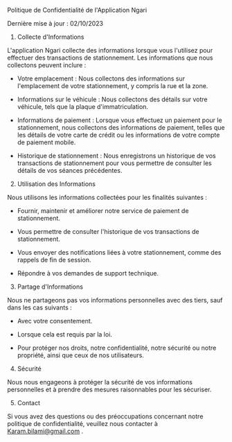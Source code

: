 Politique de Confidentialité de l'Application Ngari

Dernière mise à jour : 02/10/2023

1. Collecte d'Informations

L'application Ngari collecte des informations lorsque vous l'utilisez pour effectuer des transactions de stationnement. Les informations que nous collectons peuvent inclure :

- Votre emplacement : Nous collectons des informations sur l'emplacement de votre stationnement, y compris la rue et la zone.

- Informations sur le véhicule : Nous collectons des détails sur votre véhicule, tels que la plaque d'immatriculation.

- Informations de paiement : Lorsque vous effectuez un paiement pour le stationnement, nous collectons des informations de paiement, telles que les détails de votre carte de crédit ou les informations de votre compte de paiement mobile.

- Historique de stationnement : Nous enregistrons un historique de vos transactions de stationnement pour vous permettre de consulter les détails de vos séances précédentes.

2. Utilisation des Informations

Nous utilisons les informations collectées pour les finalités suivantes :

- Fournir, maintenir et améliorer notre service de paiement de stationnement.

- Vous permettre de consulter l'historique de vos transactions de stationnement.

- Vous envoyer des notifications liées à votre stationnement, comme des rappels de fin de session.

- Répondre à vos demandes de support technique.

3. Partage d'Informations

Nous ne partageons pas vos informations personnelles avec des tiers, sauf dans les cas suivants :

- Avec votre consentement.

- Lorsque cela est requis par la loi.

- Pour protéger nos droits, notre confidentialité, notre sécurité ou notre propriété, ainsi que ceux de nos utilisateurs.

4. Sécurité

Nous nous engageons à protéger la sécurité de vos informations personnelles et à prendre des mesures raisonnables pour les sécuriser.

5. Contact

Si vous avez des questions ou des préoccupations concernant notre politique de confidentialité, veuillez nous contacter à Karam.bilami@gmail.com .

